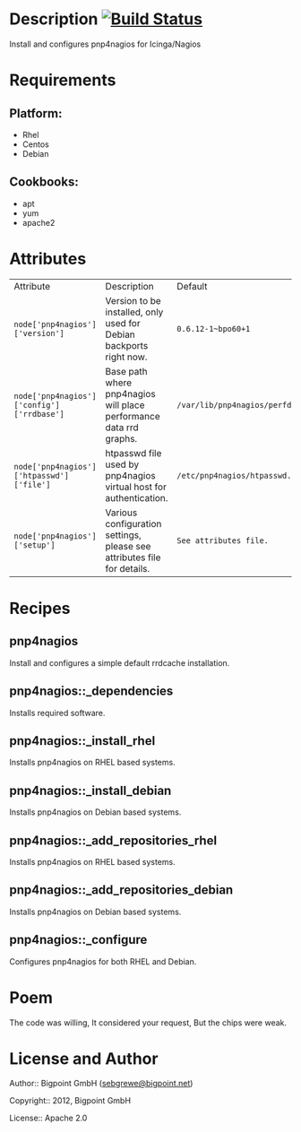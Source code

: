 Description [![Build Status](https://travis-ci.org/Bigpoint/pnp4nagios.png?branch=next)](https://travis-ci.org/Bigpoint/pnp4nagios)
===========

Install and configures pnp4nagios for Icinga/Nagios

Requirements
============

## Platform:

* Rhel
* Centos
* Debian

## Cookbooks:

* apt
* yum
* apache2

Attributes
==========

<table>
  <tr>
    <td>Attribute</td>
    <td>Description</td>
    <td>Default</td>
  </tr>
  <tr>
    <td><code>node['pnp4nagios']['version']</code></td>
    <td>Version to be installed, only used for Debian backports right now.</td>
    <td><code>0.6.12-1~bpo60+1</code></td>
  </tr>
  <tr>
    <td><code>node['pnp4nagios']['config']['rrdbase']</code></td>
    <td>Base path where pnp4nagios will place performance data rrd graphs.</td>
    <td><code>/var/lib/pnp4nagios/perfdata/</code></td>
  </tr>
  <tr>
    <td><code>node['pnp4nagios']['htpasswd']['file']</code></td>
    <td>htpasswd file used by pnp4nagios virtual host for authentication.</td>
    <td><code>/etc/pnp4nagios/htpasswd.users</code></td>
  </tr>
  <tr>
    <td><code>node['pnp4nagios']['setup']</code></td>
    <td>Various configuration settings, please see attributes file for details.</td>
    <td><code>See attributes file.</code></td>
  </tr>
</table>

Recipes
=======

## pnp4nagios

Install and configures a simple default rrdcache installation.

## pnp4nagios::_dependencies

Installs required software.

## pnp4nagios::_install_rhel

Installs pnp4nagios on RHEL based systems.

## pnp4nagios::_install_debian

Installs pnp4nagios on Debian based systems.

## pnp4nagios::_add_repositories_rhel

Installs pnp4nagios on RHEL based systems.

## pnp4nagios::_add_repositories_debian

Installs pnp4nagios on Debian based systems.

## pnp4nagios::_configure

Configures pnp4nagios for both RHEL and Debian.

Poem
====

The code was willing,
It considered your request,
But the chips were weak.

License and Author
==================

Author:: Bigpoint GmbH (<sebgrewe@bigpoint.net>)

Copyright:: 2012, Bigpoint GmbH

License:: Apache 2.0
